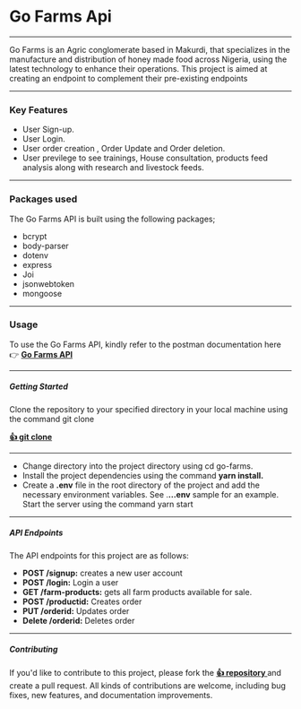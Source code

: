 # Go Farms Api
---
Go Farms is an Agric conglomerate based in Makurdi, that specializes in the manufacture and distribution of honey made food across Nigeria, using the latest technology to enhance their operations. This project is aimed at creating an endpoint to complement their pre-existing endpoints

---

### Key Features

- User Sign-up.
- User Login.
- User order creation , Order Update and Order deletion. 
- User previlege to see trainings, House consultation, products feed analysis along with research and livestock feeds.
---

### Packages used
The Go Farms API is built using the following packages;

- bcrypt
- body-parser
- dotenv
- express
- Joi
- jsonwebtoken
- mongoose
---

### Usage
To use the Go Farms API, kindly refer to the postman documentation here 👉 **[Go Farms API](https://documenter.getpostman.com/view/25826735/2s93RKzFfV
)**

---

##### Getting Started

Clone the repository to your specified directory in your local machine using the command git clone

**[👍 git clone ](https://github.com/Holluhshorlarh/GO_FARMS_CONGLOMERATE.git)**

---
- Change directory into the project directory using cd go-farms.
- Install the project dependencies using the command **yarn install.**
- Create a **.env** file in the root directory of the project and add the necessary environment variables. See .**...env** sample for an example.
Start the server using the command yarn start

---

##### API Endpoints
The API endpoints for this project are as follows:

- **POST /signup:** creates a new user account
- **POST /login:** Login a user
- **GET /farm-products:** gets all farm products available for sale.
- **POST /productid:** Creates order
- **PUT /orderid:** Updates order
- **Delete /orderid:** Deletes order

---

##### Contributing
If you'd like to contribute to this project, please fork the **[👍 repository ](https://github.com/Holluhshorlarh/GO_FARMS_CONGLOMERATE.git)** and create a pull request. All kinds of contributions are welcome, including bug fixes, new features, and documentation improvements.